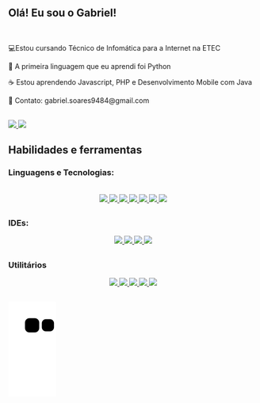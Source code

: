 ## Olá! Eu sou o Gabriel!
<br>
<p> 💻Estou cursando Técnico de Infomática para a Internet na ETEC</p>
<p> 🐍 A primeira linguagem que eu aprendi foi Python</p>
<p> ☕ Estou aprendendo Javascript, PHP e Desenvolvimento Mobile com Java</p>
<p> 📧 Contato: gabriel.soares9484@gmail.com</p>

<br>

<div align="">
  <a href="https://github.com/BrielSoares">
    <img width="400em" src="https://github-readme-stats.vercel.app/api?username=BrielSoares&show_icons=true&theme=dracula&include_all_commits=false&count_private=true"/>
    <img width="400em" src="https://github-readme-stats.vercel.app/api/top-langs/?username=BrielSoares&layout=compact&langs_count=7&theme=dracula"/>
  </a>
</div>

 ## Habilidades e ferramentas

### Linguagens e Tecnologias:
<div style="display: inline_block" align="center"><br>
  <a href="https://github.com/BrielSoares">
    <img src="https://cdn.jsdelivr.net/gh/devicons/devicon/icons/python/python-original.svg" width="45px">
    <img src="https://cdn.jsdelivr.net/gh/devicons/devicon/icons/javascript/javascript-original.svg" width="45px">
    <img src="https://cdn.jsdelivr.net/gh/devicons/devicon/icons/html5/html5-original.svg" width="45px">
    <img src="https://cdn.jsdelivr.net/gh/devicons/devicon/icons/css3/css3-original.svg" width="45px">
    <img src="https://cdn.jsdelivr.net/gh/devicons/devicon/icons/android/android-plain.svg" width="45px">
    <img src="https://cdn.jsdelivr.net/gh/devicons/devicon/icons/php/php-original.svg" width="45px">
    <img src="https://cdn.jsdelivr.net/gh/devicons/devicon/icons/mysql/mysql-original.svg" width="45px">
  </a>
</div>

## 

### IDEs:
<div style="display: inline_block" align="center">
  <a href="https://github.com/BrielSoares">
    <img src="https://cdn.jsdelivr.net/gh/devicons/devicon/icons/vscode/vscode-original.svg" width="45px"/>
    <img src="https://cdn.discordapp.com/attachments/757670175485984848/950533713668763648/pycharm-icon.svg" width="45px"/>
    <img src="https://cdn.discordapp.com/attachments/757670175485984848/950539045723840533/icons8-android-studio.svg" width="45px">
    <img src="https://cdn.discordapp.com/attachments/757670175485984848/950539046403325982/SublimeText-icon.svg" width="50px">
  </a>
</div>

##

### Utilitários
<div style="display: inline_block" align="center">
  <a href="https://github.com/BrielSoares">
    <img src="https://cdn.discordapp.com/attachments/757670175485984848/950541789113245696/icons8-office-365.svg" width="45px">
    <img src="https://cdn.discordapp.com/attachments/757670175485984848/950541789348114482/icons8-equipes-da-microsoft.svg" width="45px">  
    <img src="https://cdn.discordapp.com/attachments/757670175485984848/951097337659412480/virtualbox-icon.svg" width="45px">
    <img src="https://cdn.jsdelivr.net/gh/devicons/devicon/icons/canva/canva-original.svg" width="45px"/>
     <img src="https://cdn.discordapp.com/attachments/757670175485984848/950541788928675950/icons8-chrome.svg" width="45px">
  </a>
</div>

##

![Snake animation](https://github.com/BrielSoares/BrielSoares/blob/output/github-contribution-grid-snake.svg)

